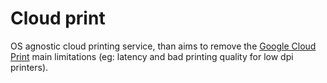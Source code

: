 # Cloud print

OS agnostic cloud printing service, than aims to remove the [Google Cloud Print](http://www.google.com/cloudprint/learn)
main limitations (eg: latency and bad printing quality for low dpi printers).
